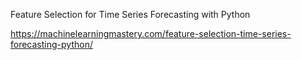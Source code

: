 Feature Selection for Time Series Forecasting with Python

https://machinelearningmastery.com/feature-selection-time-series-forecasting-python/


